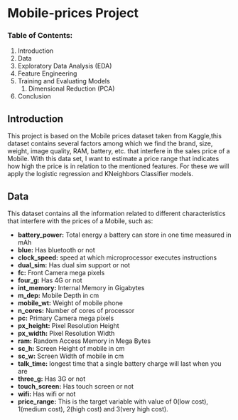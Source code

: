 # Mobile-prices Project

### Table of Contents:
1. Introduction
2. Data
3. Exploratory Data Analysis (EDA)
4. Feature Engineering
5. Training and Evaluating Models
    1. Dimensional Reduction (PCA)
6. Conclusion

## Introduction

This project is based on the Mobile prices dataset taken from Kaggle,this dataset contains several factors among which we find the brand, size, weight, image quality, RAM, battery, etc. that interfere in the sales price of a Mobile.  With this data set, I want to estimate a price range that indicates how high the price is in relation to the mentioned features. For these we will apply the logistic regression and KNeighbors Classifier models.

## Data 

This dataset contains all the information related to different characteristics that interfere with the prices of a Mobile, such as:

- **battery_power:** Total energy a battery can store in one time measured in mAh
- **blue:** Has bluetooth or not
- **clock_speed:** speed at which microprocessor executes instructions
- **dual_sim:** Has dual sim support or not
- **fc:** Front Camera mega pixels
- **four_g:** Has 4G or not
- **int_memory:** Internal Memory in Gigabytes
- **m_dep:** Mobile Depth in cm
- **mobile_wt:** Weight of mobile phone
- **n_cores:** Number of cores of processor
- **pc:** Primary Camera mega pixels
- **px_height:** Pixel Resolution Height
- **px_width:** Pixel Resolution Width
- **ram:** Random Access Memory in Mega Bytes
- **sc_h:** Screen Height of mobile in cm
- **sc_w:** Screen Width of mobile in cm
- **talk_time:** longest time that a single battery charge will last when you are
- **three_g:** Has 3G or not
- **touch_screen:** Has touch screen or not
- **wifi:** Has wifi or not
- **price_range:** This is the target variable with value of 0(low cost), 1(medium cost), 2(high cost) and 3(very high cost).
